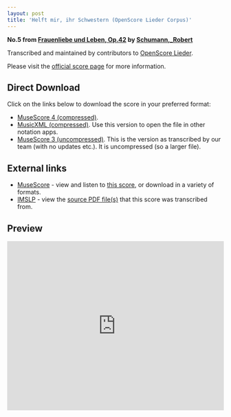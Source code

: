```yaml
---
layout: post
title: 'Helft mir, ihr Schwestern (OpenScore Lieder Corpus)'
---
```


__No.5 from [Frauenliebe und Leben, Op.42](https://fourscoreandmore.org/OpenScore/Schumann%2C_Robert/Frauenliebe_und_Leben%2C_Op.42/) by [Schumann,_Robert](https://fourscoreandmore.org/OpenScore/Schumann%2C_Robert)__

Transcribed and maintained by contributors to [OpenScore Lieder].

Please visit the [official score page] for more information.

[official score page]: https://musescore.com/openscore-lieder-corpus/scores/4978491
[OpenScore Lieder]: https://musescore.com/openscore-lieder-corpus

## Direct Download

Click on the links below to download the score in your preferred format:
- [MuseScore 4 (compressed)](https://fourscoreandmore.org/OpenScore/Schumann%2C_Robert/Frauenliebe_und_Leben%2C_Op.42/5_Helft_mir%2C_ihr_Schwestern.mscz).
- [MusicXML (compressed)](https://fourscoreandmore.org/OpenScore/Schumann%2C_Robert/Frauenliebe_und_Leben%2C_Op.42/5_Helft_mir%2C_ihr_Schwestern.mxl). Use this version to open the file in other notation apps.
- [MuseScore 3 (uncompressed)](https://raw.githubusercontent.com/OpenScore/Lieder/refs/heads/main/scores/Schumann%2C_Robert/Frauenliebe_und_Leben%2C_Op.42/5_Helft_mir%2C_ihr_Schwestern/lc4978491.mscx). This is the version as transcribed by our team (with no updates etc.). It is uncompressed (so a larger file).

## External links

- [MuseScore] - view and listen to [this score][MuseScore], or download in a variety of formats.
- [IMSLP] - view the [source PDF file(s)][IMSLP] that this score was transcribed from.

[MuseScore]: https://musescore.com/score/4978491
[IMSLP]: https://imslp.org/wiki/Special:ReverseLookup/51733

## Preview

<iframe width="100%" height="394" src="https://musescore.com/openscore-lieder-corpus/scores/4978491/embed" frameborder="0" allowfullscreen allow="autoplay; fullscreen"></iframe>
